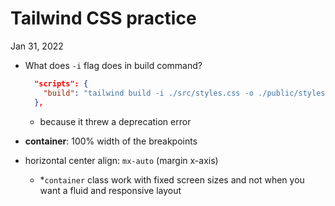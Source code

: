 # Tailwind CSS practice

Jan 31, 2022

- What does `-i` flag does in build command?

  ```json
    "scripts": {
      "build": "tailwind build -i ./src/styles.css -o ./public/styles.css"
    },
  ```

  - because it threw a deprecation error

- **container**: 100% width of the breakpoints

- horizontal center align: `mx-auto` (margin x-axis)
  - \*`container` class work with fixed screen sizes and not when you want a fluid and responsive layout
